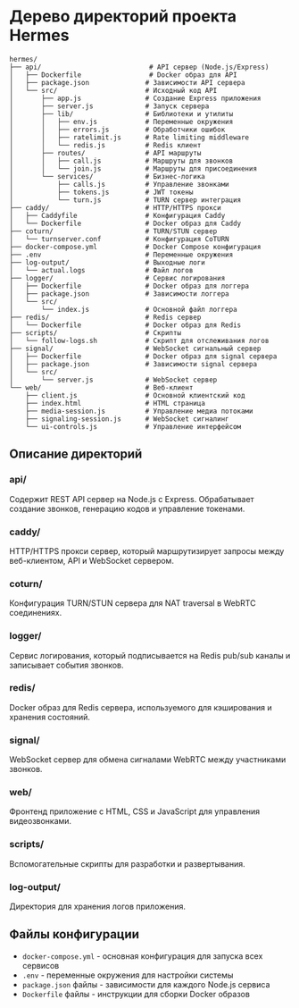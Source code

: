 # Дерево директорий проекта Hermes

```
hermes/
├── api/                           # API сервер (Node.js/Express)
│   ├── Dockerfile                 # Docker образ для API
│   ├── package.json              # Зависимости API сервера
│   └── src/                      # Исходный код API
│       ├── app.js                # Создание Express приложения
│       ├── server.js             # Запуск сервера
│       ├── lib/                  # Библиотеки и утилиты
│       │   ├── env.js            # Переменные окружения
│       │   ├── errors.js         # Обработчики ошибок
│       │   ├── ratelimit.js      # Rate limiting middleware
│       │   └── redis.js          # Redis клиент
│       ├── routes/               # API маршруты
│       │   ├── call.js           # Маршруты для звонков
│       │   └── join.js           # Маршруты для присоединения
│       └── services/             # Бизнес-логика
│           ├── calls.js          # Управление звонками
│           ├── tokens.js         # JWT токены
│           └── turn.js           # TURN сервер интеграция
├── caddy/                        # HTTP/HTTPS прокси
│   ├── Caddyfile                 # Конфигурация Caddy
│   └── Dockerfile                # Docker образ для Caddy
├── coturn/                       # TURN/STUN сервер
│   └── turnserver.conf           # Конфигурация CoTURN
├── docker-compose.yml            # Docker Compose конфигурация
├── .env                          # Переменные окружения
├── log-output/                   # Выходные логи
│   └── actual.logs               # Файл логов
├── logger/                       # Сервис логирования
│   ├── Dockerfile                # Docker образ для логгера
│   ├── package.json              # Зависимости логгера
│   └── src/
│       └── index.js              # Основной файл логгера
├── redis/                        # Redis сервер
│   └── Dockerfile                # Docker образ для Redis
├── scripts/                      # Скрипты
│   └── follow-logs.sh            # Скрипт для отслеживания логов
├── signal/                       # WebSocket сигнальный сервер
│   ├── Dockerfile                # Docker образ для signal сервера
│   ├── package.json              # Зависимости signal сервера
│   └── src/
│       └── server.js             # WebSocket сервер
└── web/                          # Веб-клиент
    ├── client.js                 # Основной клиентский код
    ├── index.html                # HTML страница
    ├── media-session.js          # Управление медиа потоками
    ├── signaling-session.js      # WebSocket сигналинг
    └── ui-controls.js            # Управление интерфейсом
```

## Описание директорий

### api/
Содержит REST API сервер на Node.js с Express. Обрабатывает создание звонков, генерацию кодов и управление токенами.

### caddy/
HTTP/HTTPS прокси сервер, который маршрутизирует запросы между веб-клиентом, API и WebSocket сервером.

### coturn/
Конфигурация TURN/STUN сервера для NAT traversal в WebRTC соединениях.

### logger/
Сервис логирования, который подписывается на Redis pub/sub каналы и записывает события звонков.

### redis/
Docker образ для Redis сервера, используемого для кэширования и хранения состояний.

### signal/
WebSocket сервер для обмена сигналами WebRTC между участниками звонков.

### web/
Фронтенд приложение с HTML, CSS и JavaScript для управления видеозвонками.

### scripts/
Вспомогательные скрипты для разработки и развертывания.

### log-output/
Директория для хранения логов приложения.

## Файлы конфигурации

- `docker-compose.yml` - основная конфигурация для запуска всех сервисов
- `.env` - переменные окружения для настройки системы
- `package.json` файлы - зависимости для каждого Node.js сервиса
- `Dockerfile` файлы - инструкции для сборки Docker образов
